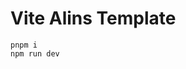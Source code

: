<!--
 * @Author: theajack
 * @Date: 2023-05-09 22:31:06
 * @Description: Coding something
-->
# Vite Alins Template

```
pnpm i
npm run dev
```